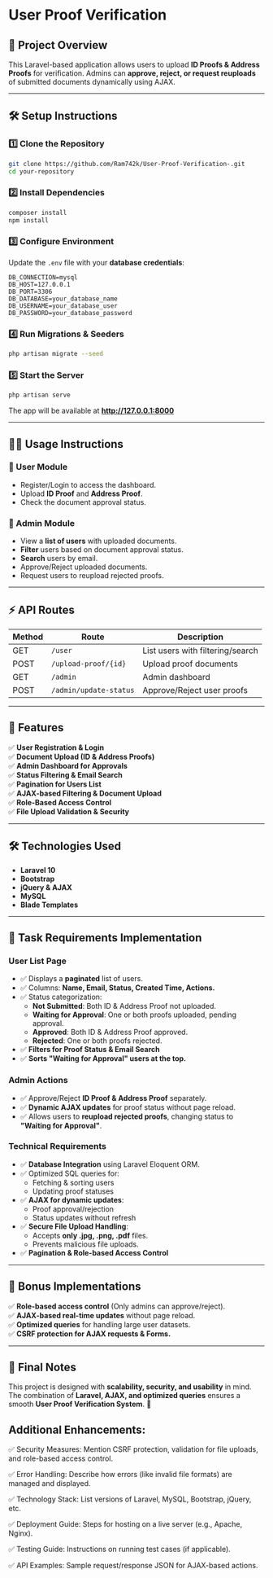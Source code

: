 # User Proof Verification

## 🚀 Project Overview
This Laravel-based application allows users to upload **ID Proofs & Address Proofs** for verification. Admins can **approve, reject, or request reuploads** of submitted documents dynamically using AJAX.

---
## 🛠️ Setup Instructions

### 1️⃣ Clone the Repository
```sh
git clone https://github.com/Ram742k/User-Proof-Verification-.git
cd your-repository
```

### 2️⃣ Install Dependencies
```sh
composer install
npm install
```

### 3️⃣ Configure Environment
Update the `.env` file with your **database credentials**:
```env
DB_CONNECTION=mysql
DB_HOST=127.0.0.1
DB_PORT=3306
DB_DATABASE=your_database_name
DB_USERNAME=your_database_user
DB_PASSWORD=your_database_password
```

### 4️⃣ Run Migrations & Seeders
```sh
php artisan migrate --seed
```

### 5️⃣ Start the Server
```sh
php artisan serve
```
The app will be available at **http://127.0.0.1:8000**

---
## 🧑‍💻 Usage Instructions

### 🔹 User Module
- Register/Login to access the dashboard.
- Upload **ID Proof** and **Address Proof**.
- Check the document approval status.

### 🔹 Admin Module
- View a **list of users** with uploaded documents.
- **Filter** users based on document approval status.
- **Search** users by email.
- Approve/Reject uploaded documents.
- Request users to reupload rejected proofs.

---
## ⚡ API Routes

| Method | Route | Description |
| --- | --- | --- |
| GET | `/user` | List users with filtering/search |
| POST | `/upload-proof/{id}` | Upload proof documents |
| GET | `/admin` | Admin dashboard |
| POST | `/admin/update-status` | Approve/Reject user proofs |

---
## 🎯 Features
✅ **User Registration & Login**  
✅ **Document Upload (ID & Address Proofs)**  
✅ **Admin Dashboard for Approvals**  
✅ **Status Filtering & Email Search**  
✅ **Pagination for Users List**  
✅ **AJAX-based Filtering & Document Upload**  
✅ **Role-Based Access Control**  
✅ **File Upload Validation & Security**  

---
## 🛠️ Technologies Used
- **Laravel 10**
- **Bootstrap**
- **jQuery & AJAX**
- **MySQL**
- **Blade Templates**

---
## 📜 Task Requirements Implementation

### **User List Page**
- ✅ Displays a **paginated** list of users.
- ✅ Columns: **Name, Email, Status, Created Time, Actions.**
- ✅ Status categorization:
  - **Not Submitted**: Both ID & Address Proof not uploaded.
  - **Waiting for Approval**: One or both proofs uploaded, pending approval.
  - **Approved**: Both ID & Address Proof approved.
  - **Rejected**: One or both proofs rejected.
- ✅ **Filters for Proof Status & Email Search**
- ✅ **Sorts "Waiting for Approval" users at the top.**

### **Admin Actions**
- ✅ Approve/Reject **ID Proof & Address Proof** separately.
- ✅ **Dynamic AJAX updates** for proof status without page reload.
- ✅ Allows users to **reupload rejected proofs**, changing status to **"Waiting for Approval"**.

### **Technical Requirements**
- ✅ **Database Integration** using Laravel Eloquent ORM.
- ✅ Optimized SQL queries for:
  - Fetching & sorting users
  - Updating proof statuses
- ✅ **AJAX for dynamic updates**:
  - Proof approval/rejection
  - Status updates without refresh
- ✅ **Secure File Upload Handling**:
  - Accepts **only .jpg, .png, .pdf** files.
  - Prevents malicious file uploads.
- ✅ **Pagination & Role-based Access Control**


---
## 🎯 Bonus Implementations
✅ **Role-based access control** (Only admins can approve/reject).  
✅ **AJAX-based real-time updates** without page reload.  
✅ **Optimized queries** for handling large user datasets.  
✅ **CSRF protection for AJAX requests & Forms.**  


---
## 🎉 Final Notes
This project is designed with **scalability, security, and usability** in mind. The combination of **Laravel, AJAX, and optimized queries** ensures a smooth **User Proof Verification System**. 🚀

 ## Additional Enhancements:
✅ Security Measures: Mention CSRF protection, validation for file uploads, and role-based access control.

✅ Error Handling: Describe how errors (like invalid file formats) are managed and displayed.

✅ Technology Stack: List versions of Laravel, MySQL, Bootstrap, jQuery, etc.

✅ Deployment Guide: Steps for hosting on a live server (e.g., Apache, Nginx).

✅ Testing Guide: Instructions on running test cases (if applicable).

✅ API Examples: Sample request/response JSON for AJAX-based actions.